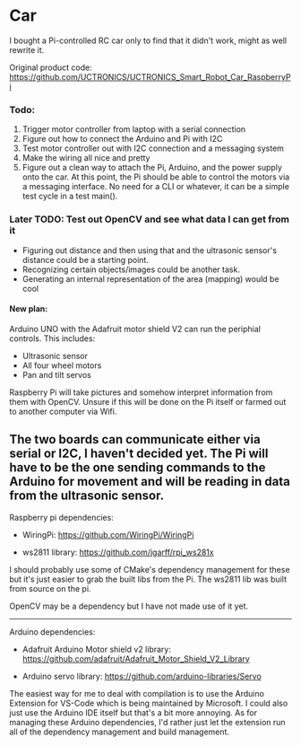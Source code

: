 # Car

I bought a Pi-controlled RC car only to find that it didn't work, might as well rewrite it.

Original product code: https://github.com/UCTRONICS/UCTRONICS_Smart_Robot_Car_RaspberryPi

### Todo:
1. Trigger motor controller from laptop with a serial connection
2. Figure out how to connect the Arduino and Pi with I2C
3. Test motor controller out with I2C connection and a messaging system
4. Make the wiring all nice and pretty
5. Figure out a clean way to attach the Pi, Arduino, and the power supply onto the car.
At this point, the Pi should be able to control the motors via a messaging interface.
No need for a CLI or whatever, it can be a simple test cycle in a test main().

### Later TODO: Test out OpenCV and see what data I can get from it
- Figuring out distance and then using that and the ultrasonic sensor's distance could be a starting point.
- Recognizing certain objects/images could be another task.
- Generating an internal representation of the area (mapping) would be cool


#### New plan: 
Arduino UNO with the Adafruit motor shield V2 can run the periphial controls.
This includes:
* Ultrasonic sensor
* All four wheel motors
* Pan and tilt servos

Raspberry Pi will take pictures and somehow interpret information from them with OpenCV.
Unsure if this will be done on the Pi itself or farmed out to another computer via Wifi.

The two boards can communicate either via serial or I2C, I haven't decided yet. The Pi will
have to be the one sending commands to the Arduino for movement and will be reading in data
from the ultrasonic sensor.
-----------------------------------

Raspberry pi dependencies:
* WiringPi: https://github.com/WiringPi/WiringPi

* ws2811 library: https://github.com/jgarff/rpi_ws281x

I should probably use some of CMake's dependency management for these but
it's just easier to grab the built libs from the Pi. The ws2811 lib was built
from source on the pi.


OpenCV may be a dependency but I have not made use of it yet.

-----------------------------------

Arduino dependencies:
* Adafruit Arduino Motor shield v2 library: https://github.com/adafruit/Adafruit_Motor_Shield_V2_Library

* Arduino servo library: https://github.com/arduino-libraries/Servo

The easiest way for me to deal with compilation is to use the Arduino Extension for VS-Code which is being
maintained by Microsoft. I could also just use the Arduino IDE itself but that's a bit more annoying. As for
managing these Arduino dependencies, I'd rather just let the extension run all of the dependency management
and build management.